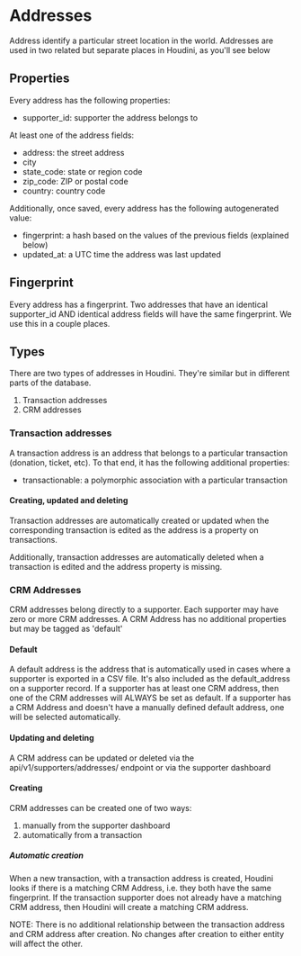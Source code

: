 # Addresses

Address identify a particular street location in the world. Addresses are used in two related but separate places in Houdini, as you'll see below

## Properties

Every address has the following properties:

- supporter_id: supporter the address belongs to

At least one of the address fields:
- address: the street address
- city
- state_code: state or region code
- zip_code: ZIP or postal code
- country: country code

Additionally, once saved, every address has the following autogenerated value:
- fingerprint: a hash based on the values of the previous fields (explained below)
- updated_at: a UTC time the address was last updated

## Fingerprint
Every address has a fingerprint. Two addresses that have an identical supporter_id AND identical address fields will have the same fingerprint. We use this in a couple places.


## Types
There are two types of addresses in Houdini. They're similar but in different parts of the database.

1. Transaction addresses
2. CRM addresses

### Transaction addresses
A transaction address is an address that belongs to a particular transaction (donation, ticket, etc). To that end, it has the following additional properties:

- transactionable: a polymorphic association with a particular transaction


#### Creating, updated and deleting
Transaction addresses are automatically created or updated when the corresponding transaction is edited as the address is a property on transactions.

Additionally, transaction addresses are automatically deleted when a transaction is edited and the address property is missing.

### CRM Addresses

CRM addresses belong directly to a supporter. Each supporter may have zero or more CRM addresses. A CRM Address has no additional properties but may be tagged as 'default'

#### Default
A default address is the address that is automatically used in cases where a supporter is exported in a CSV file. It's also included as the default_address on a supporter record. If a supporter has at least one CRM address, then one of the CRM addresses will ALWAYS be set as default. If a supporter has a CRM Address and doesn't have a manually defined default address, one will be selected automatically.

#### Updating and deleting
A CRM address can be updated or deleted via the api/v1/supporters/addresses/ endpoint or via the supporter dashboard

#### Creating

CRM addresses can be created one of two ways:

1. manually from the supporter dashboard
2. automatically from a transaction

##### Automatic creation
When a new transaction, with a transaction address is created, Houdini looks if there is a matching CRM Address, i.e. they both have the same fingerprint. If the transaction supporter does not already have a matching CRM address, then Houdini will create a matching CRM address.

NOTE: There is no additional relationship between the transaction address and CRM address after creation. No changes after creation to either entity will affect the other.


